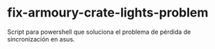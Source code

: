 # fix-armoury-crate-lights-problem
Script para powershell que soluciona el problema de pérdida de sincronización en asus.
